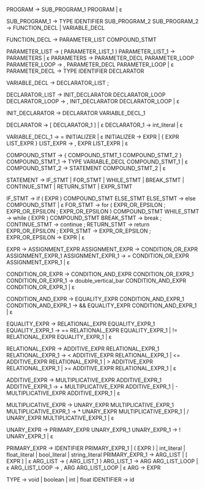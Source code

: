 
PROGRAM                 ->      SUB_PROGRAM_1 PROGRAM | ε

SUB_PROGRAM_1           ->      TYPE IDENTIFIER SUB_PROGRAM_2 
SUB_PROGRAM_2           ->      FUNCTION_DECL | VARIABLE_DECL

FUNCTION_DECL           ->      PARAMETER_LIST COMPOUND_STMT

PARAMETER_LIST          ->      ( PARAMETER_LIST_1 )
PARAMETER_LIST_1        ->      PARAMETERS | ε
PARAMETERS              ->      PARAMETER_DECL PARAMETER_LOOP
PARAMETER_LOOP          ->      , PARAMETER_DECL PARAMETER_LOOP | ε
PARAMETER_DECL          ->      TYPE IDENTIFIER DECLARATOR

VARIABLE_DECL           ->      DECLARATOR_LIST ;

DECLARATOR_LIST         ->      INIT_DECLARATOR DECLARATOR_LOOP
DECLARATOR_LOOP         ->      , INIT_DECLARATOR DECLARATOR_LOOP | ε

INIT_DECLARATOR         ->      DECLARATOR VARIABLE_DECL_1

DECLARATOR              ->      [ DECLARATOR_1 ] | ε
DECLARATOR_1            ->      int_literal | ε

VARIABLE_DECL_1         ->      = INITIALIZER | ε
INITIALIZER             ->      EXPR | { EXPR LIST_EXPR }
LIST_EXPR               ->      , EXPR LIST_EXPR | ε

COMPOUND_STMT           ->      { COMPOUND_STMT_1 COMPOUND_STMT_2 }
COMPOUND_STMT_1         ->      TYPE VARIABLE_DECL COMPOUND_STMT_1 | ε
COMPOUND_STMT_2         ->      STATEMENT COMPOUND_STMT_2 | ε

STATEMENT               ->      IF_STMT | FOR_STMT | WHILE_STMT | BREAK_STMT | CONTINUE_STMT | RETURN_STMT | EXPR_STMT

IF_STMT                 ->      if ( EXPR ) COMPOUND_STMT ELSE_STMT
ELSE_STMT               ->      else COMPOUND_STMT | ε
FOR_STMT                ->      for ( EXPR_OR_EPSILON ; EXPR_OR_EPSILON ; EXPR_OR_EPSILON ) COMPOUND_STMT
WHILE_STMT              ->      while ( EXPR ) COMPOUND_STMT
BREAK_STMT              ->      break ;
CONTINUE_STMT           ->      continue ;
RETURN_STMT             ->      return EXPR_OR_EPSILON ;
EXPR_STMT               ->      EXPR_OR_EPSILON ;
EXPR_OR_EPSILON         ->      EXPR | ε

EXPR                    ->      ASSIGNMENT_EXPR
ASSIGNMENT_EXPR         ->      CONDITION_OR_EXPR ASSIGNMENT_EXPR_1
ASSIGNMENT_EXPR_1       ->      = CONDITION_OR_EXPR ASSIGNMENT_EXPR_1 | ε

CONDITION_OR_EXPR       ->      CONDITION_AND_EXPR CONDITION_OR_EXPR_1
CONDITION_OR_EXPR_1     ->      double_vertical_bar CONDITION_AND_EXPR CONDITION_OR_EXPR_1 | ε

CONDITION_AND_EXPR      ->      EQUALITY_EXPR CONDITION_AND_EXPR_1
CONDITION_AND_EXPR_1    ->      && EQUALITY_EXPR CONDITION_AND_EXPR_1 | ε

EQUALITY_EXPR           ->      RELATIONAL_EXPR EQUALITY_EXPR_1
EQUALITY_EXPR_1         ->      == RELATIONAL_EXPR EQUALITY_EXPR_1 | != RELATIONAL_EXPR EQUALITY_EXPR_1 | ε

RELATIONAL_EXPR         ->      ADDITIVE_EXPR RELATIONAL_EXPR_1
RELATIONAL_EXPR_1       ->      < ADDITIVE_EXPR RELATIONAL_EXPR_1 | <= ADDITIVE_EXPR RELATIONAL_EXPR_1 | > ADDITIVE_EXPR RELATIONAL_EXPR_1 | >= ADDITIVE_EXPR RELATIONAL_EXPR_1 | ε

ADDITIVE_EXPR           ->      MULTIPLICATIVE_EXPR ADDITIVE_EXPR_1
ADDITIVE_EXPR_1         ->      + MULTIPLICATIVE_EXPR ADDITIVE_EXPR_1 | - MULTIPLICATIVE_EXPR ADDITIVE_EXPR_1 | ε

MULTIPLICATIVE_EXPR     ->      UNARY_EXPR MULTIPLICATIVE_EXPR_1
MULTIPLICATIVE_EXPR_1   ->      * UNARY_EXPR MULTIPLICATIVE_EXPR_1 | / UNARY_EXPR MULTIPLICATIVE_EXPR_1 | ε

UNARY_EXPR              ->      PRIMARY_EXPR UNARY_EXPR_1
UNARY_EXPR_1            ->      ! UNARY_EXPR_1 | ε

PRIMARY_EXPR            ->      IDENTIFIER PRIMARY_EXPR_1 | ( EXPR ) | int_literal | float_literal | bool_literal | string_literal
PRIMARY_EXPR_1          ->      ARG_LIST | [ EXPR ] | ε
ARG_LIST                ->      ( ARG_LIST_1 )
ARG_LIST_1              ->      ARG ARG_LIST_LOOP | ε
ARG_LIST_LOOP           ->      , ARG ARG_LIST_LOOP | ε
ARG                     ->      EXPR

TYPE                ->      void | boolean | int | float
IDENTIFIER          ->      id
